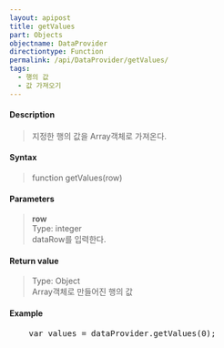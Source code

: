 ```yaml
---
layout: apipost
title: getValues
part: Objects
objectname: DataProvider
directiontype: Function
permalink: /api/DataProvider/getValues/
tags:
  - 행의 값
  - 값 가져오기
---
```



#### Description

> 지정한 행의 값을 Array객체로 가져온다. 

#### Syntax

> function getValues(row)

#### Parameters

> **row**  
> Type: integer  
> dataRow를 입력한다.  

#### Return value

> Type: Object  
> Array객체로 만들어진 행의 값  

#### Example

<pre class="prettyprint">
    var values = dataProvider.getValues(0);
</pre>
